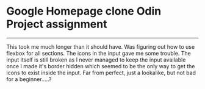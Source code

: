 # Google Homepage clone Odin Project assignment
***
This took me much longer than it should have. Was figuring out how to use flexbox for all sections. The icons in the input gave me some trouble. The input itself is still broken as I never managed to keep the input available once I made it's border hidden which seemed to be the only way to get the icons to exist inside the input. Far from perfect, just  a lookalike, but not bad for a beginner.....?